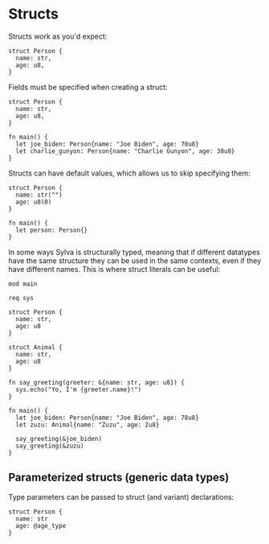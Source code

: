 # Structs

Structs work as you'd expect:

```sylva
struct Person {
  name: str,
  age: u8,
}
```

Fields must be specified when creating a struct:

```sylva
struct Person {
  name: str,
  age: u8,
}

fn main() {
  let joe_biden: Person{name: "Joe Biden", age: 78u8}
  let charlie_gunyon: Person{name: "Charlie Gunyon", age: 38u8}
}
```

Structs can have default values, which allows us to skip specifying them:

```sylva
struct Person {
  name: str("")
  age: u8(0)
}

fn main() {
  let person: Person{}
}
```

In some ways Sylva is structurally typed, meaning that if different datatypes
have the same structure they can be used in the same contexts, even if they
have different names. This is where struct literals can be useful:

```sylva
mod main

req sys

struct Person {
  name: str,
  age: u8
}

struct Animal {
  name: str,
  age: u8
}

fn say_greeting(greeter: &{name: str, age: u8}) {
  sys.echo("Yo, I'm {greeter.name}!")
}

fn main() {
  let joe_biden: Person{name: "Joe Biden", age: 78u8}
  let zuzu: Animal{name: "Zuzu", age: 2u8}

  say_greeting(&joe_biden)
  say_greeting(&zuzu)
}

```

## Parameterized structs (generic data types)

Type parameters can be passed to struct (and variant) declarations:

```sylva
struct Person {
  name: str
  age: @age_type
}
```
